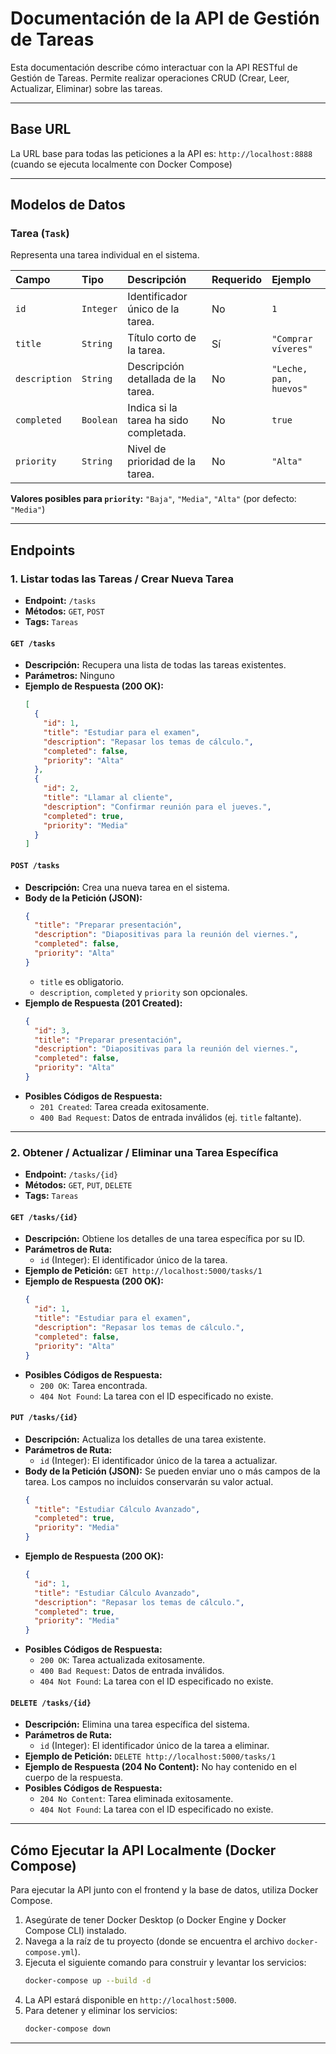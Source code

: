 # Documentación de la API de Gestión de Tareas

Esta documentación describe cómo interactuar con la API RESTful de Gestión de Tareas. Permite realizar operaciones CRUD (Crear, Leer, Actualizar, Eliminar) sobre las tareas.

---

## Base URL

La URL base para todas las peticiones a la API es:
`http://localhost:8888` (cuando se ejecuta localmente con Docker Compose)

---

## Modelos de Datos

### Tarea (`Task`)

Representa una tarea individual en el sistema.

| Campo       | Tipo      | Descripción                                | Requerido | Ejemplo               |
| :---------- | :-------- | :----------------------------------------- | :-------- | :-------------------- |
| `id`        | `Integer` | Identificador único de la tarea.           | No        | `1`                   |
| `title`     | `String`  | Título corto de la tarea.                  | Sí        | `"Comprar víveres"`   |
| `description` | `String`  | Descripción detallada de la tarea.         | No        | `"Leche, pan, huevos"`|
| `completed` | `Boolean` | Indica si la tarea ha sido completada.    | No        | `true`                |
| `priority`  | `String`  | Nivel de prioridad de la tarea.             | No        | `"Alta"`              |

**Valores posibles para `priority`:** `"Baja"`, `"Media"`, `"Alta"` (por defecto: `"Media"`)

---

## Endpoints

### 1. **Listar todas las Tareas / Crear Nueva Tarea**

* **Endpoint:** `/tasks`
* **Métodos:** `GET`, `POST`
* **Tags:** `Tareas`

#### `GET /tasks`

* **Descripción:** Recupera una lista de todas las tareas existentes.
* **Parámetros:** Ninguno
* **Ejemplo de Respuesta (200 OK):**
    ```json
    [
      {
        "id": 1,
        "title": "Estudiar para el examen",
        "description": "Repasar los temas de cálculo.",
        "completed": false,
        "priority": "Alta"
      },
      {
        "id": 2,
        "title": "Llamar al cliente",
        "description": "Confirmar reunión para el jueves.",
        "completed": true,
        "priority": "Media"
      }
    ]
    ```

#### `POST /tasks`

* **Descripción:** Crea una nueva tarea en el sistema.
* **Body de la Petición (JSON):**
    ```json
    {
      "title": "Preparar presentación",
      "description": "Diapositivas para la reunión del viernes.",
      "completed": false,
      "priority": "Alta"
    }
    ```
    * `title` es obligatorio.
    * `description`, `completed` y `priority` son opcionales.
* **Ejemplo de Respuesta (201 Created):**
    ```json
    {
      "id": 3,
      "title": "Preparar presentación",
      "description": "Diapositivas para la reunión del viernes.",
      "completed": false,
      "priority": "Alta"
    }
    ```
* **Posibles Códigos de Respuesta:**
    * `201 Created`: Tarea creada exitosamente.
    * `400 Bad Request`: Datos de entrada inválidos (ej. `title` faltante).

---

### 2. **Obtener / Actualizar / Eliminar una Tarea Específica**

* **Endpoint:** `/tasks/{id}`
* **Métodos:** `GET`, `PUT`, `DELETE`
* **Tags:** `Tareas`

#### `GET /tasks/{id}`

* **Descripción:** Obtiene los detalles de una tarea específica por su ID.
* **Parámetros de Ruta:**
    * `id` (Integer): El identificador único de la tarea.
* **Ejemplo de Petición:**
    `GET http://localhost:5000/tasks/1`
* **Ejemplo de Respuesta (200 OK):**
    ```json
    {
      "id": 1,
      "title": "Estudiar para el examen",
      "description": "Repasar los temas de cálculo.",
      "completed": false,
      "priority": "Alta"
    }
    ```
* **Posibles Códigos de Respuesta:**
    * `200 OK`: Tarea encontrada.
    * `404 Not Found`: La tarea con el ID especificado no existe.

#### `PUT /tasks/{id}`

* **Descripción:** Actualiza los detalles de una tarea existente.
* **Parámetros de Ruta:**
    * `id` (Integer): El identificador único de la tarea a actualizar.
* **Body de la Petición (JSON):**
    Se pueden enviar uno o más campos de la tarea. Los campos no incluidos conservarán su valor actual.
    ```json
    {
      "title": "Estudiar Cálculo Avanzado",
      "completed": true,
      "priority": "Media"
    }
    ```
* **Ejemplo de Respuesta (200 OK):**
    ```json
    {
      "id": 1,
      "title": "Estudiar Cálculo Avanzado",
      "description": "Repasar los temas de cálculo.",
      "completed": true,
      "priority": "Media"
    }
    ```
* **Posibles Códigos de Respuesta:**
    * `200 OK`: Tarea actualizada exitosamente.
    * `400 Bad Request`: Datos de entrada inválidos.
    * `404 Not Found`: La tarea con el ID especificado no existe.

#### `DELETE /tasks/{id}`

* **Descripción:** Elimina una tarea específica del sistema.
* **Parámetros de Ruta:**
    * `id` (Integer): El identificador único de la tarea a eliminar.
* **Ejemplo de Petición:**
    `DELETE http://localhost:5000/tasks/1`
* **Ejemplo de Respuesta (204 No Content):**
    No hay contenido en el cuerpo de la respuesta.
* **Posibles Códigos de Respuesta:**
    * `204 No Content`: Tarea eliminada exitosamente.
    * `404 Not Found`: La tarea con el ID especificado no existe.

---

## Cómo Ejecutar la API Localmente (Docker Compose)

Para ejecutar la API junto con el frontend y la base de datos, utiliza Docker Compose.

1.  Asegúrate de tener Docker Desktop (o Docker Engine y Docker Compose CLI) instalado.
2.  Navega a la raíz de tu proyecto (donde se encuentra el archivo `docker-compose.yml`).
3.  Ejecuta el siguiente comando para construir y levantar los servicios:
    ```bash
    docker-compose up --build -d
    ```
4.  La API estará disponible en `http://localhost:5000`.
5.  Para detener y eliminar los servicios:
    ```bash
    docker-compose down
    ```

---